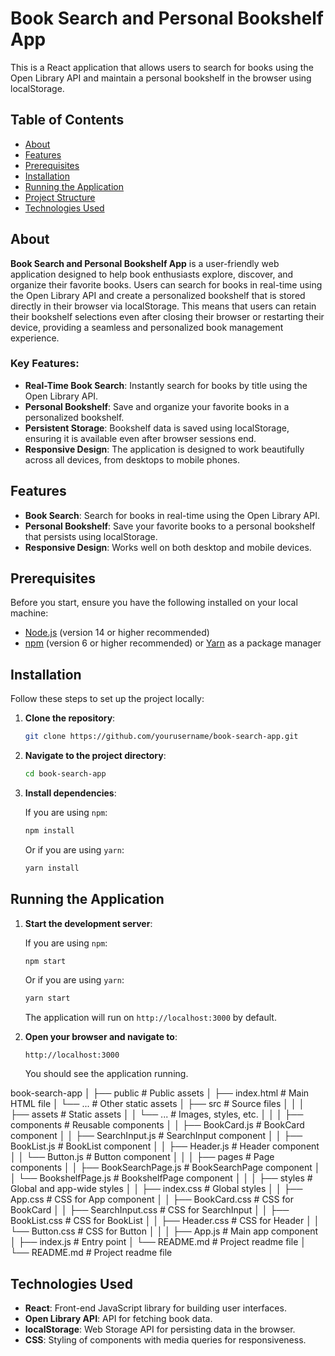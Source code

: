 # Book Search and Personal Bookshelf App

This is a React application that allows users to search for books using the Open Library API and maintain a personal bookshelf in the browser using localStorage.

## Table of Contents

- [About](#about)
- [Features](#features)
- [Prerequisites](#prerequisites)
- [Installation](#installation)
- [Running the Application](#running-the-application)
- [Project Structure](#project-structure)
- [Technologies Used](#technologies-used)


## About

**Book Search and Personal Bookshelf App** is a user-friendly web application designed to help book enthusiasts explore, discover, and organize their favorite books. Users can search for books in real-time using the Open Library API and create a personalized bookshelf that is stored directly in their browser via localStorage. This means that users can retain their bookshelf selections even after closing their browser or restarting their device, providing a seamless and personalized book management experience.

### Key Features:
- **Real-Time Book Search**: Instantly search for books by title using the Open Library API.
- **Personal Bookshelf**: Save and organize your favorite books in a personalized bookshelf.
- **Persistent Storage**: Bookshelf data is saved using localStorage, ensuring it is available even after browser sessions end.
- **Responsive Design**: The application is designed to work beautifully across all devices, from desktops to mobile phones.

## Features

- **Book Search**: Search for books in real-time using the Open Library API.
- **Personal Bookshelf**: Save your favorite books to a personal bookshelf that persists using localStorage.
- **Responsive Design**: Works well on both desktop and mobile devices.

## Prerequisites

Before you start, ensure you have the following installed on your local machine:

- [Node.js](https://nodejs.org/) (version 14 or higher recommended)
- [npm](https://www.npmjs.com/) (version 6 or higher recommended) or [Yarn](https://yarnpkg.com/) as a package manager

## Installation

Follow these steps to set up the project locally:

1. **Clone the repository**:

    ```bash
    git clone https://github.com/yourusername/book-search-app.git
    ```

2. **Navigate to the project directory**:

    ```bash
    cd book-search-app
    ```

3. **Install dependencies**:

    If you are using `npm`:

    ```bash
    npm install
    ```

    Or if you are using `yarn`:

    ```bash
    yarn install
    ```

## Running the Application

1. **Start the development server**:

    If you are using `npm`:

    ```bash
    npm start
    ```

    Or if you are using `yarn`:

    ```bash
    yarn start
    ```

    The application will run on `http://localhost:3000` by default.

2. **Open your browser and navigate to**:

    ```
    http://localhost:3000
    ```

    You should see the application running.

book-search-app
│
├── public                    # Public assets
│   ├── index.html            # Main HTML file
│   └── ...                   # Other static assets
│
├── src                       # Source files
│   │
│   ├── assets                # Static assets
│   │   └── ...               # Images, styles, etc.
│   │
│   ├── components            # Reusable components
│   │   ├── BookCard.js       # BookCard component
│   │   ├── SearchInput.js    # SearchInput component
│   │   ├── BookList.js       # BookList component
│   │   ├── Header.js         # Header component
│   │   └── Button.js         # Button component
│   │
│   ├── pages                 # Page components
│   │   ├── BookSearchPage.js # BookSearchPage component
│   │   └── BookshelfPage.js  # BookshelfPage component
│   │
│   ├── styles                # Global and app-wide styles
│   │   ├── index.css         # Global styles
│   │   ├── App.css           # CSS for App component
│   │   ├── BookCard.css      # CSS for BookCard
│   │   ├── SearchInput.css   # CSS for SearchInput
│   │   ├── BookList.css      # CSS for BookList
│   │   ├── Header.css        # CSS for Header
│   │   └── Button.css        # CSS for Button
│   │
│   ├── App.js                # Main app component
│   ├── index.js              # Entry point
│   └── README.md             # Project readme file
│
└── README.md                 # Project readme file

## Technologies Used

- **React**: Front-end JavaScript library for building user interfaces.
- **Open Library API**: API for fetching book data.
- **localStorage**: Web Storage API for persisting data in the browser.
- **CSS**: Styling of components with media queries for responsiveness.

